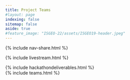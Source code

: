 ```yaml
---
title: Project Teams
#layout: page
indexing: false
sitemap: false
aside: true
#feature_image: "ISGEO-22/assets/ISGEO19-header.jpeg"
---
```

{% include nav-share.html %}

{% include livestream.html %}

{% include hackathondeliverables.html %}
<br>
{% include teams.html %}
